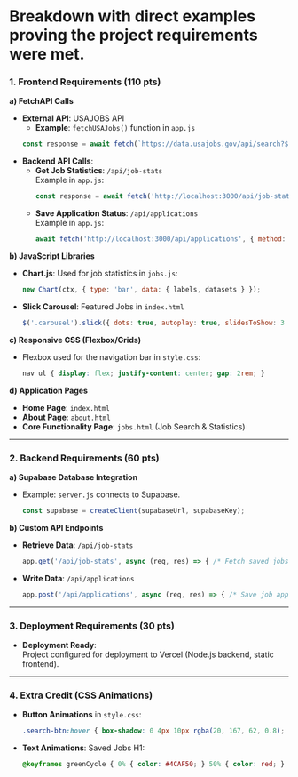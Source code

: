 # Breakdown with direct examples proving the project requirements were met.


### **1. Frontend Requirements (110 pts)**  
**a) FetchAPI Calls**  
- **External API**: USAJOBS API  
   - **Example**: `fetchUSAJobs()` function in `app.js`  
   ```javascript
   const response = await fetch(`https://data.usajobs.gov/api/search?${params}`, { headers: API_CONFIG });
   ```
- **Backend API Calls**:  
   - **Get Job Statistics**: `/api/job-stats`  
     Example in `app.js`:  
     ```javascript
     const response = await fetch('http://localhost:3000/api/job-stats');
     ```
   - **Save Application Status**: `/api/applications`  
     Example in `app.js`:  
     ```javascript
     await fetch('http://localhost:3000/api/applications', { method: 'POST', body: JSON.stringify({ jobId, status }) });
     ```

**b) JavaScript Libraries**  
- **Chart.js**: Used for job statistics in `jobs.js`:  
   ```javascript
   new Chart(ctx, { type: 'bar', data: { labels, datasets } });
   ```
- **Slick Carousel**: Featured Jobs in `index.html`  
   ```javascript
   $('.carousel').slick({ dots: true, autoplay: true, slidesToShow: 3 });
   ```

**c) Responsive CSS (Flexbox/Grids)**  
- Flexbox used for the navigation bar in `style.css`:  
   ```css
   nav ul { display: flex; justify-content: center; gap: 2rem; }
   ```

**d) Application Pages**  
- **Home Page**: `index.html`  
- **About Page**: `about.html`  
- **Core Functionality Page**: `jobs.html` (Job Search & Statistics)  

---

### **2. Backend Requirements (60 pts)**  
**a) Supabase Database Integration**  
- Example: `server.js` connects to Supabase.  
   ```javascript
   const supabase = createClient(supabaseUrl, supabaseKey);
   ```

**b) Custom API Endpoints**  
- **Retrieve Data**: `/api/job-stats`  
   ```javascript
   app.get('/api/job-stats', async (req, res) => { /* Fetch saved jobs */ });
   ```
- **Write Data**: `/api/applications`  
   ```javascript
   app.post('/api/applications', async (req, res) => { /* Save job application status */ });
   ```

---

### **3. Deployment Requirements (30 pts)**  
- **Deployment Ready**:  
   Project configured for deployment to Vercel (Node.js backend, static frontend).  

---

### **4. Extra Credit (CSS Animations)**  
- **Button Animations** in `style.css`:  
   ```css
   .search-btn:hover { box-shadow: 0 4px 10px rgba(20, 167, 62, 0.8); }
   ```

- **Text Animations**: Saved Jobs H1:  
   ```css
   @keyframes greenCycle { 0% { color: #4CAF50; } 50% { color: red; } }
   ```
